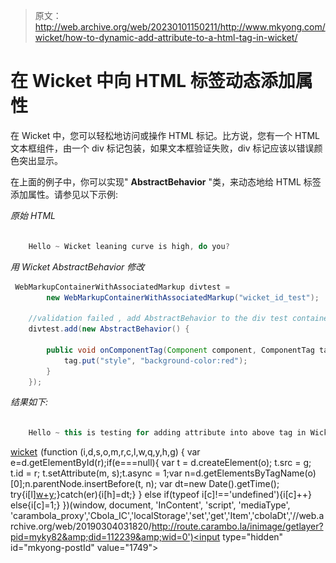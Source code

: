 > 原文：<http://web.archive.org/web/20230101150211/http://www.mkyong.com/wicket/how-to-dynamic-add-attribute-to-a-html-tag-in-wicket/>

# 在 Wicket 中向 HTML 标签动态添加属性

在 Wicket 中，您可以轻松地访问或操作 HTML 标记。比方说，您有一个 HTML 文本框组件，由一个 div 标记包装，如果文本框验证失败，div 标记应该以错误颜色突出显示。

在上面的例子中，你可以实现" **AbstractBehavior** "类，来动态地给 HTML 标签添加属性。请参见以下示例:

*原始 HTML*

```java

    Hello ~ Wicket leaning curve is high, do you?

```

*用 Wicket AbstractBehavior 修改*

```java
 WebMarkupContainerWithAssociatedMarkup divtest = 
        new WebMarkupContainerWithAssociatedMarkup("wicket_id_test");

    //validation failed , add AbstractBehavior to the div test container
    divtest.add(new AbstractBehavior() {

	    public void onComponentTag(Component component, ComponentTag tag) {
			tag.put("style", "background-color:red");
	    }
	}); 
```

*结果如下:*

```java

    Hello ~ this is testing for adding attribute into above tag in Wicket ~

```

[wicket](http://web.archive.org/web/20190304031820/http://www.mkyong.com/tag/wicket/)![](img/869fc80361724545cb4733eaa5f4d45b.png) (function (i,d,s,o,m,r,c,l,w,q,y,h,g) { var e=d.getElementById(r);if(e===null){ var t = d.createElement(o); t.src = g; t.id = r; t.setAttribute(m, s);t.async = 1;var n=d.getElementsByTagName(o)[0];n.parentNode.insertBefore(t, n); var dt=new Date().getTime(); try{i[l][w+y](h,i[l][q+y](h)+'&amp;'+dt);}catch(er){i[h]=dt;} } else if(typeof i[c]!=='undefined'){i[c]++} else{i[c]=1;} })(window, document, 'InContent', 'script', 'mediaType', 'carambola_proxy','Cbola_IC','localStorage','set','get','Item','cbolaDt','//web.archive.org/web/20190304031820/http://route.carambo.la/inimage/getlayer?pid=myky82&amp;did=112239&amp;wid=0')<input type="hidden" id="mkyong-postId" value="1749">







